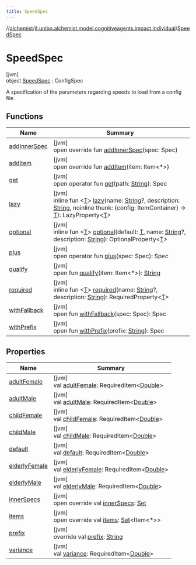 ```yaml
---
title: SpeedSpec
---
```

//[alchemist](../../../index.html)/[it.unibo.alchemist.model.cognitiveagents.impact.individual](../index.html)/[SpeedSpec](index.html)



# SpeedSpec



[jvm]\
object [SpeedSpec](index.html) : ConfigSpec

A specification of the parameters regarding speeds to load from a config file.



## Functions


| Name | Summary |
|---|---|
| [addInnerSpec](index.html#1157218497%2FFunctions%2F-134779887) | [jvm]<br>open override fun [addInnerSpec](index.html#1157218497%2FFunctions%2F-134779887)(spec: Spec) |
| [addItem](index.html#-1176720725%2FFunctions%2F-134779887) | [jvm]<br>open override fun [addItem](index.html#-1176720725%2FFunctions%2F-134779887)(item: Item<*>) |
| [get](index.html#216658617%2FFunctions%2F-134779887) | [jvm]<br>open operator fun [get](index.html#216658617%2FFunctions%2F-134779887)(path: [String](https://kotlinlang.org/api/latest/jvm/stdlib/kotlin/-string/index.html)): Spec |
| [lazy](index.html#-57241479%2FFunctions%2F-134779887) | [jvm]<br>inline fun <[T](index.html#-57241479%2FFunctions%2F-134779887)> [lazy](index.html#-57241479%2FFunctions%2F-134779887)(name: [String](https://kotlinlang.org/api/latest/jvm/stdlib/kotlin/-string/index.html)?, description: [String](https://kotlinlang.org/api/latest/jvm/stdlib/kotlin/-string/index.html), noinline thunk: (config: ItemContainer) -> [T](index.html#-57241479%2FFunctions%2F-134779887)): LazyProperty<[T](index.html#-57241479%2FFunctions%2F-134779887)> |
| [optional](index.html#-1307546368%2FFunctions%2F-134779887) | [jvm]<br>inline fun <[T](index.html#-1307546368%2FFunctions%2F-134779887)> [optional](index.html#-1307546368%2FFunctions%2F-134779887)(default: [T](index.html#-1307546368%2FFunctions%2F-134779887), name: [String](https://kotlinlang.org/api/latest/jvm/stdlib/kotlin/-string/index.html)?, description: [String](https://kotlinlang.org/api/latest/jvm/stdlib/kotlin/-string/index.html)): OptionalProperty<[T](index.html#-1307546368%2FFunctions%2F-134779887)> |
| [plus](index.html#-1897999851%2FFunctions%2F-134779887) | [jvm]<br>open operator fun [plus](index.html#-1897999851%2FFunctions%2F-134779887)(spec: Spec): Spec |
| [qualify](index.html#-620175742%2FFunctions%2F-134779887) | [jvm]<br>open fun [qualify](index.html#-620175742%2FFunctions%2F-134779887)(item: Item<*>): [String](https://kotlinlang.org/api/latest/jvm/stdlib/kotlin/-string/index.html) |
| [required](index.html#1352156512%2FFunctions%2F-134779887) | [jvm]<br>inline fun <[T](index.html#1352156512%2FFunctions%2F-134779887)> [required](index.html#1352156512%2FFunctions%2F-134779887)(name: [String](https://kotlinlang.org/api/latest/jvm/stdlib/kotlin/-string/index.html)?, description: [String](https://kotlinlang.org/api/latest/jvm/stdlib/kotlin/-string/index.html)): RequiredProperty<[T](index.html#1352156512%2FFunctions%2F-134779887)> |
| [withFallback](index.html#73507879%2FFunctions%2F-134779887) | [jvm]<br>open fun [withFallback](index.html#73507879%2FFunctions%2F-134779887)(spec: Spec): Spec |
| [withPrefix](index.html#-1060748701%2FFunctions%2F-134779887) | [jvm]<br>open fun [withPrefix](index.html#-1060748701%2FFunctions%2F-134779887)(prefix: [String](https://kotlinlang.org/api/latest/jvm/stdlib/kotlin/-string/index.html)): Spec |


## Properties


| Name | Summary |
|---|---|
| [adultFemale](adult-female.html) | [jvm]<br>val [adultFemale](adult-female.html): RequiredItem<[Double](https://kotlinlang.org/api/latest/jvm/stdlib/kotlin/-double/index.html)> |
| [adultMale](adult-male.html) | [jvm]<br>val [adultMale](adult-male.html): RequiredItem<[Double](https://kotlinlang.org/api/latest/jvm/stdlib/kotlin/-double/index.html)> |
| [childFemale](child-female.html) | [jvm]<br>val [childFemale](child-female.html): RequiredItem<[Double](https://kotlinlang.org/api/latest/jvm/stdlib/kotlin/-double/index.html)> |
| [childMale](child-male.html) | [jvm]<br>val [childMale](child-male.html): RequiredItem<[Double](https://kotlinlang.org/api/latest/jvm/stdlib/kotlin/-double/index.html)> |
| [default](default.html) | [jvm]<br>val [default](default.html): RequiredItem<[Double](https://kotlinlang.org/api/latest/jvm/stdlib/kotlin/-double/index.html)> |
| [elderlyFemale](elderly-female.html) | [jvm]<br>val [elderlyFemale](elderly-female.html): RequiredItem<[Double](https://kotlinlang.org/api/latest/jvm/stdlib/kotlin/-double/index.html)> |
| [elderlyMale](elderly-male.html) | [jvm]<br>val [elderlyMale](elderly-male.html): RequiredItem<[Double](https://kotlinlang.org/api/latest/jvm/stdlib/kotlin/-double/index.html)> |
| [innerSpecs](index.html#-853171611%2FProperties%2F-134779887) | [jvm]<br>open override val [innerSpecs](index.html#-853171611%2FProperties%2F-134779887): [Set](https://kotlinlang.org/api/latest/jvm/stdlib/kotlin.collections/-set/index.html)<Spec> |
| [items](index.html#1932569075%2FProperties%2F-134779887) | [jvm]<br>open override val [items](index.html#1932569075%2FProperties%2F-134779887): [Set](https://kotlinlang.org/api/latest/jvm/stdlib/kotlin.collections/-set/index.html)<Item<*>> |
| [prefix](index.html#396403253%2FProperties%2F-134779887) | [jvm]<br>override val [prefix](index.html#396403253%2FProperties%2F-134779887): [String](https://kotlinlang.org/api/latest/jvm/stdlib/kotlin/-string/index.html) |
| [variance](variance.html) | [jvm]<br>val [variance](variance.html): RequiredItem<[Double](https://kotlinlang.org/api/latest/jvm/stdlib/kotlin/-double/index.html)> |

